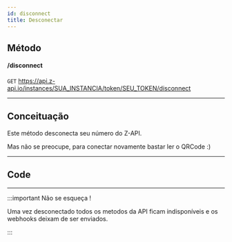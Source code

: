 ```yaml
---
id: disconnect
title: Desconectar
---
```


## Método

#### /disconnect

`GET` https://api.z-api.io/instances/SUA_INSTANCIA/token/SEU_TOKEN/disconnect

---

## Conceituação

Este método desconecta seu número do Z-API.

Mas não se preocupe, para conectar novamente bastar ler o QRCode :)

---

## Code

---

:::important Não se esqueça !

Uma vez desconectado todos os metodos da API ficam indisponíveis e os webhooks deixam de ser enviados.

:::
